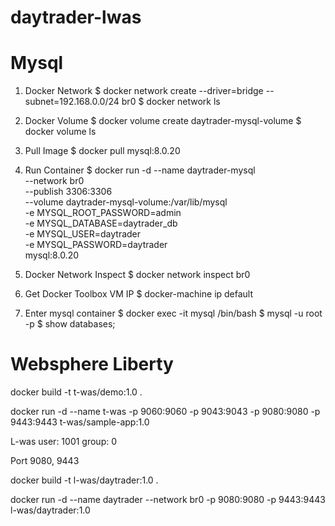 # daytrader-lwas

# Mysql

1. Docker Network
$ docker network create --driver=bridge --subnet=192.168.0.0/24 br0
$ docker network ls

2. Docker Volume
$ docker volume create daytrader-mysql-volume
$ docker volume ls

3. Pull Image
$ docker pull mysql:8.0.20

4. Run Container
$ docker run -d --name daytrader-mysql \
--network br0 \
--publish 3306:3306 \
--volume daytrader-mysql-volume:/var/lib/mysql \
-e MYSQL_ROOT_PASSWORD=admin \
-e MYSQL_DATABASE=daytrader_db \
-e MYSQL_USER=daytrader \
-e MYSQL_PASSWORD=daytrader \
mysql:8.0.20

5. Docker Network Inspect
$ docker network inspect br0

6. Get Docker Toolbox VM IP
$ docker-machine ip default

7. Enter mysql container
$ docker exec -it mysql /bin/bash
$ mysql -u root -p
$ show databases;


# Websphere Liberty

docker build -t t-was/demo:1.0 .

docker run -d --name t-was -p 9060:9060 -p 9043:9043 -p 9080:9080 -p 9443:9443 t-was/sample-app:1.0

L-was
user: 1001
group: 0

Port 9080, 9443


docker build -t l-was/daytrader:1.0 .

docker run -d --name daytrader --network br0 -p 9080:9080 -p 9443:9443 l-was/daytrader:1.0
